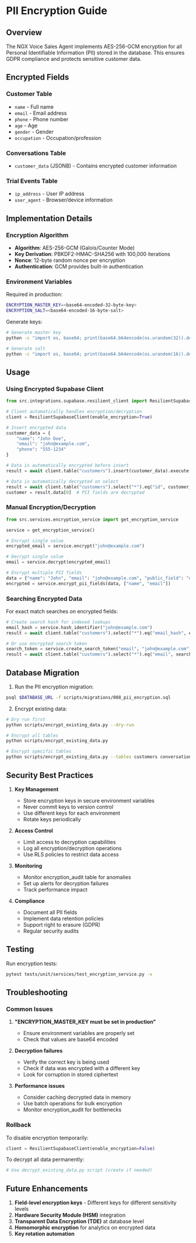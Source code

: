 # PII Encryption Guide

## Overview

The NGX Voice Sales Agent implements AES-256-GCM encryption for all Personal Identifiable Information (PII) stored in the database. This ensures GDPR compliance and protects sensitive customer data.

## Encrypted Fields

### Customer Table
- `name` - Full name
- `email` - Email address  
- `phone` - Phone number
- `age` - Age
- `gender` - Gender
- `occupation` - Occupation/profession

### Conversations Table
- `customer_data` (JSONB) - Contains encrypted customer information

### Trial Events Table
- `ip_address` - User IP address
- `user_agent` - Browser/device information

## Implementation Details

### Encryption Algorithm
- **Algorithm**: AES-256-GCM (Galois/Counter Mode)
- **Key Derivation**: PBKDF2-HMAC-SHA256 with 100,000 iterations
- **Nonce**: 12-byte random nonce per encryption
- **Authentication**: GCM provides built-in authentication

### Environment Variables

Required in production:
```bash
ENCRYPTION_MASTER_KEY=<base64-encoded-32-byte-key>
ENCRYPTION_SALT=<base64-encoded-16-byte-salt>
```

Generate keys:
```bash
# Generate master key
python -c "import os, base64; print(base64.b64encode(os.urandom(32)).decode())"

# Generate salt  
python -c "import os, base64; print(base64.b64encode(os.urandom(16)).decode())"
```

## Usage

### Using Encrypted Supabase Client

```python
from src.integrations.supabase.resilient_client import ResilientSupabaseClient

# Client automatically handles encryption/decryption
client = ResilientSupabaseClient(enable_encryption=True)

# Insert encrypted data
customer_data = {
    "name": "John Doe",
    "email": "john@example.com",
    "phone": "555-1234"
}

# Data is automatically encrypted before insert
result = await client.table("customers").insert(customer_data).execute()

# Data is automatically decrypted on select
result = await client.table("customers").select("*").eq("id", customer_id).execute()
customer = result.data[0]  # PII fields are decrypted
```

### Manual Encryption/Decryption

```python
from src.services.encryption_service import get_encryption_service

service = get_encryption_service()

# Encrypt single value
encrypted_email = service.encrypt("john@example.com")

# Decrypt single value  
email = service.decrypt(encrypted_email)

# Encrypt multiple PII fields
data = {"name": "John", "email": "john@example.com", "public_field": "data"}
encrypted = service.encrypt_pii_fields(data, ["name", "email"])
```

### Searching Encrypted Data

For exact match searches on encrypted fields:

```python
# Create search hash for indexed lookups
email_hash = service.hash_identifier("john@example.com")
result = await client.table("customers").select("*").eq("email_hash", email_hash).execute()

# Or use encrypted search token
search_token = service.create_search_token("email", "john@example.com")
result = await client.table("customers").select("*").eq("email", search_token).execute()
```

## Database Migration

1. Run the PII encryption migration:
```bash
psql $DATABASE_URL -f scripts/migrations/008_pii_encryption.sql
```

2. Encrypt existing data:
```bash
# Dry run first
python scripts/encrypt_existing_data.py --dry-run

# Encrypt all tables
python scripts/encrypt_existing_data.py

# Encrypt specific tables
python scripts/encrypt_existing_data.py --tables customers conversations
```

## Security Best Practices

1. **Key Management**
   - Store encryption keys in secure environment variables
   - Never commit keys to version control
   - Use different keys for each environment
   - Rotate keys periodically

2. **Access Control**
   - Limit access to decryption capabilities
   - Log all encryption/decryption operations
   - Use RLS policies to restrict data access

3. **Monitoring**
   - Monitor encryption_audit table for anomalies
   - Set up alerts for decryption failures
   - Track performance impact

4. **Compliance**
   - Document all PII fields
   - Implement data retention policies
   - Support right to erasure (GDPR)
   - Regular security audits

## Testing

Run encryption tests:
```bash
pytest tests/unit/services/test_encryption_service.py -v
```

## Troubleshooting

### Common Issues

1. **"ENCRYPTION_MASTER_KEY must be set in production"**
   - Ensure environment variables are properly set
   - Check that values are base64 encoded

2. **Decryption failures**
   - Verify the correct key is being used
   - Check if data was encrypted with a different key
   - Look for corruption in stored ciphertext

3. **Performance issues**
   - Consider caching decrypted data in memory
   - Use batch operations for bulk encryption
   - Monitor encryption_audit for bottlenecks

### Rollback

To disable encryption temporarily:
```python
client = ResilientSupabaseClient(enable_encryption=False)
```

To decrypt all data permanently:
```python
# Use decrypt_existing_data.py script (create if needed)
```

## Future Enhancements

1. **Field-level encryption keys** - Different keys for different sensitivity levels
2. **Hardware Security Module (HSM)** integration
3. **Transparent Data Encryption (TDE)** at database level
4. **Homomorphic encryption** for analytics on encrypted data
5. **Key rotation automation**